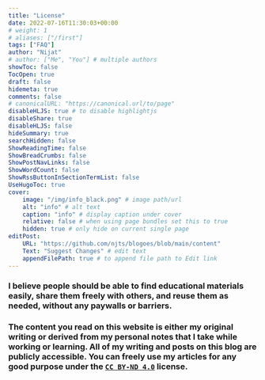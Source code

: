 ```yaml
---
title: "License"
date: 2022-07-16T11:30:03+00:00
# weight: 1
# aliases: ["/first"]
tags: ["FAQ"]
author: "Nijat"
# author: ["Me", "You"] # multiple authors
showToc: false
TocOpen: true
draft: false
hidemeta: true
comments: false
# canonicalURL: "https://canonical.url/to/page"
disableHLJS: true # to disable highlightjs
disableShare: true
disableHLJS: false
hideSummary: true
searchHidden: false
ShowReadingTime: false
ShowBreadCrumbs: false
ShowPostNavLinks: false
ShowWordCount: false
ShowRssButtonInSectionTermList: false
UseHugoToc: true
cover:
    image: "/img/info_black.png" # image path/url
    alt: "info" # alt text
    caption: "info" # display caption under cover
    relative: false # when using page bundles set this to true
    hidden: true # only hide on current single page
editPost:
    URL: "https://github.com/njts/blogoes/blob/main/content"
    Text: "Suggest Changes" # edit text
    appendFilePath: true # to append file path to Edit link
---
```

### I believe people should be able to find educational materials easily, share them freely with others, and reuse them as needed, without any paywalls or barriers. 

### The content you read on this website is either my original writing or derived from my personal notes that I take while working or learning. All of my writing and posts on this blog are publicly accessible. You can freely use my articles for any good purpose under the [`CC BY-ND 4.0`](https://creativecommons.org/licenses/by-nd/4.0/) license. 